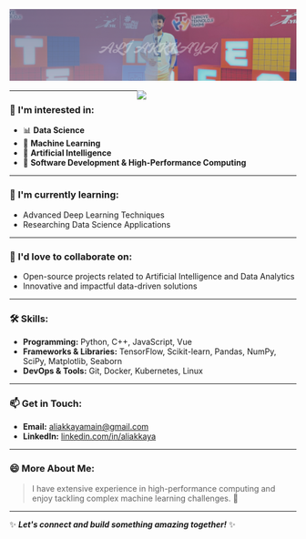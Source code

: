 
<p align="center">
  <img src="\doc\images\akkaya.png" alt="aliakkaya" width="600"/>
</p>

<img align="right" src="img/BearAndBull.gif" width="280">

---

### 👀 **I'm interested in:**
- 📊 **Data Science**
- 🤖 **Machine Learning**
- 🧠 **Artificial Intelligence**
- 🚀 **Software Development & High-Performance Computing**

---

### 🌱 **I'm currently learning:**
- Advanced Deep Learning Techniques
- Researching Data Science Applications

---

### 💞️ **I'd love to collaborate on:**
- Open-source projects related to Artificial Intelligence and Data Analytics
- Innovative and impactful data-driven solutions

---

### 🛠️ **Skills:**
- **Programming:** Python, C++, JavaScript, Vue
- **Frameworks & Libraries:** TensorFlow, Scikit-learn, Pandas, NumPy, SciPy, Matplotlib, Seaborn
- **DevOps & Tools:** Git, Docker, Kubernetes, Linux

---

### 📫 **Get in Touch:**
- **Email:** [aliakkayamain@gmail.com](mailto:aliakkayamain@gmail.com)
- **LinkedIn:** [linkedin.com/in/aliakkaya](https://linkedin.com/in/aliakkaya)

---

### 😄 **More About Me:**
> I have extensive experience in high-performance computing and enjoy tackling complex machine learning challenges. 🚀

---

✨ _**Let's connect and build something amazing together!**_ ✨
